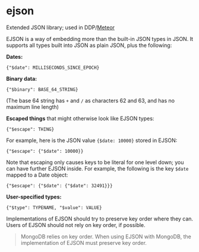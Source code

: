 ejson
=====

Extended JSON library; used in DDP/[Meteor](http://meteor.com)


EJSON is a way of embedding more than the built-in JSON types in JSON.  It
supports all types built into JSON as plain JSON, plus the following:

**Dates:**

    {"$date": MILLISECONDS_SINCE_EPOCH}

**Binary data:**

    {"$binary": BASE_64_STRING}

(The base 64 string has `+` and `/` as characters 62 and 63, and has no maximum line length)

**Escaped things** that might otherwise look like EJSON types:

    {"$escape": THING}

For example, here is the JSON value `{$date: 10000}` stored in EJSON:

    {"$escape": {"$date": 10000}}

Note that escaping only causes keys to be literal for one level down; you can
have further EJSON inside.  For example, the following is the key `$date` mapped
to a Date object:

    {"$escape": {"$date": {"$date": 32491}}}

**User-specified types:**

    {"$type": TYPENAME, "$value": VALUE}

Implementations of EJSON should try to preserve key order where they can.  Users
of EJSON should not rely on key order, if possible.

> MongoDB relies on key order.  When using EJSON with MongoDB, the
> implementation of EJSON must preserve key order.
